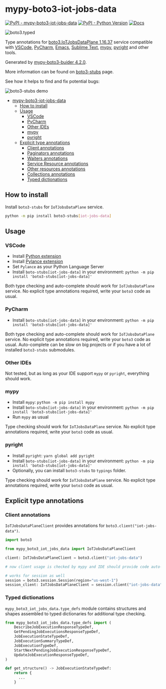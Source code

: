 # mypy-boto3-iot-jobs-data

[![PyPI - mypy-boto3-iot-jobs-data](https://img.shields.io/pypi/v/mypy-boto3-iot-jobs-data.svg?color=blue)](https://pypi.org/project/mypy-boto3-iot-jobs-data)
[![PyPI - Python Version](https://img.shields.io/pypi/pyversions/mypy-boto3-iot-jobs-data.svg?color=blue)](https://pypi.org/project/mypy-boto3-iot-jobs-data)
[![Docs](https://img.shields.io/readthedocs/mypy-boto3-builder.svg?color=blue)](https://mypy-boto3-builder.readthedocs.io/)

![boto3.typed](https://github.com/vemel/mypy_boto3_builder/raw/master/logo.png)

Type annotations for
[boto3.IoTJobsDataPlane 1.16.37](https://boto3.amazonaws.com/v1/documentation/api/1.16.37/reference/services/iot-jobs-data.html#IoTJobsDataPlane) service
compatible with
[VSCode](https://code.visualstudio.com/),
[PyCharm](https://www.jetbrains.com/pycharm/),
[Emacs](https://www.gnu.org/software/emacs/),
[Sublime Text](https://www.sublimetext.com/),
[mypy](https://github.com/python/mypy),
[pyright](https://github.com/microsoft/pyright)
and other tools.

Generated by [mypy-boto3-buider 4.2.0](https://github.com/vemel/mypy_boto3_builder).

More information can be found on [boto3-stubs](https://pypi.org/project/boto3-stubs/) page.

See how it helps to find and fix potential bugs:

![boto3-stubs demo](https://github.com/vemel/mypy_boto3_builder/raw/master/demo.gif)

- [mypy-boto3-iot-jobs-data](#mypy-boto3-iot-jobs-data)
  - [How to install](#how-to-install)
  - [Usage](#usage)
    - [VSCode](#vscode)
    - [PyCharm](#pycharm)
    - [Other IDEs](#other-ides)
    - [mypy](#mypy)
    - [pyright](#pyright)
  - [Explicit type annotations](#explicit-type-annotations)
    - [Client annotations](#client-annotations)
    - [Paginators annotations](#paginators-annotations)
    - [Waiters annotations](#waiters-annotations)
    - [Service Resource annotations](#service-resource-annotations)
    - [Other resources annotations](#other-resources-annotations)
    - [Collections annotations](#collections-annotations)
    - [Typed dictionations](#typed-dictionations)

## How to install

Install `boto3-stubs` for `IoTJobsDataPlane` service.

```bash
python -m pip install boto3-stubs[iot-jobs-data]
```

## Usage

### VSCode

- Install [Python extension](https://marketplace.visualstudio.com/items?itemName=ms-python.python)
- Install [Pylance extension](https://marketplace.visualstudio.com/items?itemName=ms-python.vscode-pylance)
- Set `Pylance` as your Python Language Server
- Install `boto-stubs[iot-jobs-data]` in your environment: `python -m pip install 'boto3-stubs[iot-jobs-data]'`

Both type checking and auto-complete should work for `IoTJobsDataPlane` service.
No explicit type annotations required, write your `boto3` code as usual.

### PyCharm

- Install `boto-stubs[iot-jobs-data]` in your environment: `python -m pip install 'boto3-stubs[iot-jobs-data]'`

Both type checking and auto-complete should work for `IoTJobsDataPlane` service.
No explicit type annotations required, write your `boto3` code as usual.
Auto-complete can be slow on big projects or if you have a lot of installed `boto3-stubs` submodules.

### Other IDEs

Not tested, but as long as your IDE support `mypy` or `pyright`, everything should work.

### mypy

- Install `mypy`: `python -m pip install mypy`
- Install `boto-stubs[iot-jobs-data]` in your environment: `python -m pip install 'boto3-stubs[iot-jobs-data]'`
- Run `mypy` as usual

Type checking should work for `IoTJobsDataPlane` service.
No explicit type annotations required, write your `boto3` code as usual.

### pyright

- Install `pyright`: `yarn global add pyright`
- Install `boto-stubs[iot-jobs-data]` in your environment: `python -m pip install 'boto3-stubs[iot-jobs-data]'`
- Optionally, you can install `boto3-stubs` to `typings` folder.

Type checking should work for `IoTJobsDataPlane` service.
No explicit type annotations required, write your `boto3` code as usual.

## Explicit type annotations

### Client annotations

`IoTJobsDataPlaneClient` provides annotations for `boto3.client("iot-jobs-data")`.

```python
import boto3

from mypy_boto3_iot_jobs_data import IoTJobsDataPlaneClient

client: IoTJobsDataPlaneClient = boto3.client("iot-jobs-data")

# now client usage is checked by mypy and IDE should provide code auto-complete

# works for session as well
session = boto3.session.Session(region="us-west-1")
session_client: IoTJobsDataPlaneClient = session.client("iot-jobs-data")
```








### Typed dictionations

`mypy_boto3_iot_jobs_data.type_defs` module contains structures and shapes assembled
to typed dictionaries for additional type checking.

```python
from mypy_boto3_iot_jobs_data.type_defs import (
    DescribeJobExecutionResponseTypeDef,
    GetPendingJobExecutionsResponseTypeDef,
    JobExecutionStateTypeDef,
    JobExecutionSummaryTypeDef,
    JobExecutionTypeDef,
    StartNextPendingJobExecutionResponseTypeDef,
    UpdateJobExecutionResponseTypeDef,
)

def get_structure() -> JobExecutionStateTypeDef:
    return {
      ...
    }
```
